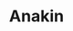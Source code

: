 ---
title: "Anakin"
id: "Anakin"
image: "/images/star_wars/Anakin.jpg"
link: "https://square.link/u/PlvVNoD9"
price: "$5.00"
description: "ANAKIN/VADER VINYL STICKER | 3\""
---